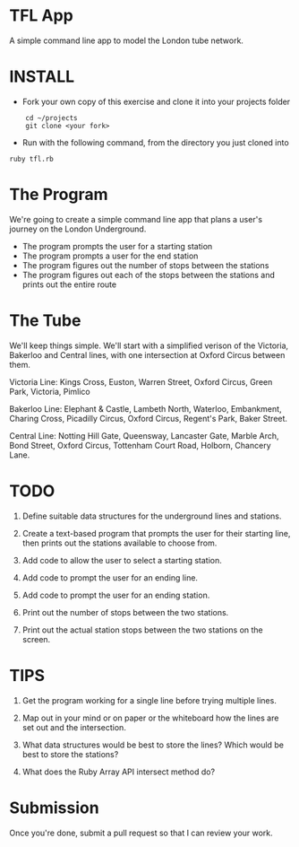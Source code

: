 TFL App
=======

A simple command line app to model the London tube network.

# INSTALL

* Fork your own copy of this exercise and clone it into your projects folder

```
    cd ~/projects
    git clone <your fork>
```

* Run with the following command, from the directory you just cloned into

```
ruby tfl.rb
```

# The Program

We're going to create a simple command line app that plans a user's journey on the London Underground.

* The program prompts the user for a starting station
* The program prompts a user for the end station
* The program figures out the number of stops between the stations
* The program figures out each of the stops between the stations and prints out the entire route

# The Tube

We'll keep things simple. We'll start with a simplified verison of the Victoria, Bakerloo and Central lines, with one intersection at Oxford Circus between them.

Victoria Line: Kings Cross, Euston, Warren Street, Oxford Circus, Green Park, Victoria, Pimlico

Bakerloo Line: Elephant & Castle, Lambeth North, Waterloo, Embankment, Charing Cross, Picadilly Circus, Oxford Circus, Regent's Park, Baker Street.

Central Line: Notting Hill Gate, Queensway, Lancaster Gate, Marble Arch, Bond Street, Oxford Circus, Tottenham Court Road, Holborn, Chancery Lane.

# TODO

1. Define suitable data structures for the underground lines and stations.

2. Create a text-based program that prompts the user for their starting line, then prints out the stations available to choose from.

3. Add code to allow the user to select a starting station.

4. Add code to prompt the user for an ending line.

5. Add code to prompt the user for an ending station.

6. Print out the number of stops between the two stations.

7. Print out the actual station stops between the two stations on the screen.

# TIPS

1. Get the program working for a single line before trying multiple lines.

2. Map out in your mind or on paper or the whiteboard how the lines are set out and the intersection.

3. What data structures would be best to store the lines? Which would be best to store the stations?

4. What does the Ruby Array API intersect method do?

# Submission

Once you're done, submit a pull request so that I can review your work.
